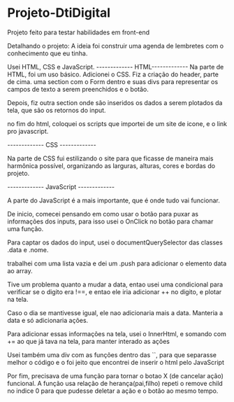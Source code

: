 # Projeto-DtiDigital
Projeto feito para testar habilidades em front-end

Detalhando o projeto: A ideia foi construir uma agenda de lembretes com o conhecimento que eu tinha.

Usei HTML, CSS e JavaScript.
------------- HTML-------------
Na parte de HTML, foi um uso básico. 
Adicionei o CSS.
Fiz a criação do header, parte de cima. 
uma section com o Form dentro e suas divs para representar os campos de texto a serem preenchidos e o botão.

Depois, fiz outra section onde são inseridos os dados a serem plotados da tela, que são os retornos do input.

no fim do html, coloquei os scripts que importei de um site de icone, e o link pro javascript.

------------- CSS -------------

Na parte de CSS fui estilizando o site para que ficasse de maneira mais harmônica possível, organizando as larguras, alturas, cores e bordas do projeto.

------------- JavaScript -------------

A parte do JavaScript é a mais importante, que é onde tudo vai funcionar.

De inicio, comecei pensando em como usar o botão para puxar as informações dos inputs, para isso usei o OnClick no botão para chamar uma função. 

Para captar os dados do input, usei o documentQuerySelector das classes .data e .nome.

trabalhei com uma lista vazia e dei um .push para adicionar o elemento data ao array.

Tive um problema quanto a mudar a data, entao usei uma condicional para verificar se o digito era !==, e entao ele iria adicionar ++ no digito, e plotar na tela.

Caso o dia se mantivesse igual, ele nao adicionaria mais a data. Manteria a data e só adicionaria ações.

Para adicionar essas informações na tela, usei o InnerHtml, e somando com += ao que já tava na tela, para manter interado as ações

Usei também uma div com as funções dentro das ``, para que separasse melhor o código e o foi jeito que encontrei de inserir o 
html pelo JavaScript

Por fim, precisava de uma função para tornar o botao X (de cancelar ação) funcional. A função usa relação de herança(pai,filho)
repeti o remove child no indice 0 para que pudesse deletar a ação e o botão ao mesmo tempo.



